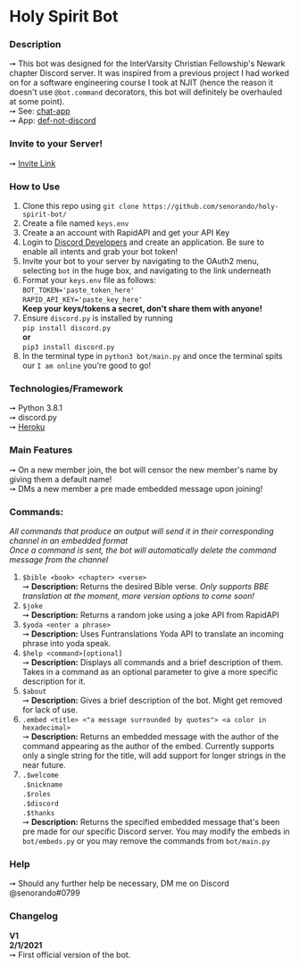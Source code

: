 # Holy Spirit Bot

### Description
➙ This bot was designed for the InterVarsity Christian Fellowship's Newark chapter Discord server. It was inspired from a previous project I had worked on for a software engineering course I took at NJIT (hence the reason it doesn't use `@bot.command` decorators, this bot will definitely be overhauled at some point).  
➙ See: [chat-app](https://github.com/senorando/chat_app)  
➙ App: [def-not-discord](def-not-discord.herokuapp.com)
### Invite to your Server!
➙ [Invite Link](https://discord.com/api/oauth2/authorize?client_id=802002127434153986&permissions=0&scope=bot)
### How to Use
1. Clone this repo using `git clone https://github.com/senorando/holy-spirit-bot/`  
2. Create a file named `keys.env`  
3. Create a an account with RapidAPI and get your API Key  
4. Login to [Discord Developers](https://discord.com/developers) and create an application. Be sure to enable all intents and grab your bot token!  
5. Invite your bot to your server by navigating to the OAuth2 menu, selecting `bot` in the huge box, and navigating to the link underneath  
6. Format your `keys.env` file as follows:  
`BOT_TOKEN='paste_token_here'`  
`RAPID_API_KEY='paste_key_here'`  
**Keep your keys/tokens a secret, don't share them with anyone!**
7. Ensure `discord.py` is installed by running  
`pip install discord.py`  
**or**  
`pip3 install discord.py`
8. In the terminal type in `python3 bot/main.py` and once the terminal spits our `I am online` you're good to go!
### Technologies/Framework
➙ Python 3.8.1  
➙ discord.py  
➙ [Heroku](https://heroku.com)
### Main Features
➙ On a new member join, the bot will censor the new member's name by giving them a default name!  
➙ DMs a new member a pre made embedded message upon joining!  
### Commands:  
*All commands that produce an output will send it in their corresponding channel in an embedded format*  
*Once a command is sent, the bot will automatically delete the command message from the channel*  
1. `$bible <book> <chapter> <verse>`  
➙ **Description:** Returns the desired Bible verse. *Only supports BBE translation at the moment, more version options to come soon!*  
2. `$joke`  
➙ **Description:** Returns a random joke using a joke API from RapidAPI  
3. `$yoda <enter a phrase>`  
➙ **Description:** Uses Funtranslations Yoda API to translate an incoming phrase into yoda speak.  
4. `$help <command>[optional]`  
➙ **Description:** Displays all commands and a brief description of them. Takes in a command as an optional parameter to give a more specific description for it.  
5. `$about`  
➙ **Description:** Gives a brief description of the bot. Might get removed for lack of use.  
6. `.embed <title> <"a message surrounded by quotes"> <a color in hexadecimal>`  
➙ **Description:** Returns an embedded message with the author of the command appearing as the author of the embed. Currently supports only a single string for the title, will add support for longer strings in the near future.  
7. `.$welcome`  
`.$nickname`  
`.$roles`  
`.$discord`  
`.$thanks`  
➙ **Description:** Returns the specified embedded message that's been pre made for our specific Discord server. You may modify the embeds in `bot/embeds.py` or you may remove the commands from `bot/main.py`
### Help
➙ Should any further help be necessary, DM me on Discord @senorando#0799
### Changelog
**V1**  
**2/1/2021**  
➙ First official version of the bot. 
